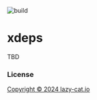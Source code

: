 ![build](https://github.com/lazy-cat-io/xdeps/actions/workflows/build.yml/badge.svg?branch=main)

# xdeps

TBD

### License

[Copyright © 2024 lazy-cat.io](./license)
